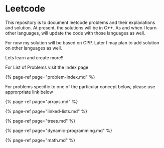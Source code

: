 # Leetcode

This repository is to document leetcode problems and their explanations and solution. At present, the solutions will be in C++. As and when I learn other languages, will update the code with those languages as well.

For now my solution will be based on CPP. Later I may plan to add solution on other languages as well.

Lets learn and create more!!

For List of Problems visit the Index page

{% page-ref page="problem-index.md" %}

For problems specific to one of the particular concept below, please use approrpriate link below

{% page-ref page="arrays.md" %}

{% page-ref page="linked-lists.md" %}

{% page-ref page="trees.md" %}

{% page-ref page="dynamic-programming.md" %}

{% page-ref page="math.md" %}



